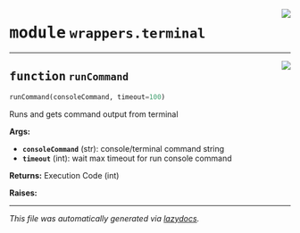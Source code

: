 <!-- markdownlint-disable -->

<a href="https://github.com/Schwarzam/MAR/blob/master/mar/mar/wrappers/terminal.py#L0"><img align="right" style="float:right;" src="https://img.shields.io/badge/-source-cccccc?style=flat-square"></a>

# <kbd>module</kbd> `wrappers.terminal`





---

<a href="https://github.com/Schwarzam/MAR/blob/master/mar/mar/wrappers/terminal.py#L4"><img align="right" style="float:right;" src="https://img.shields.io/badge/-source-cccccc?style=flat-square"></a>

## <kbd>function</kbd> `runCommand`

```python
runCommand(consoleCommand, timeout=100)
```

Runs and gets command output from terminal 



**Args:**
 
 - <b>`consoleCommand`</b> (str):  console/terminal command string 
 - <b>`timeout`</b> (int):  wait max timeout for run console command 

**Returns:**
 Execution Code (int) 

**Raises:**
 




---

_This file was automatically generated via [lazydocs](https://github.com/ml-tooling/lazydocs)._
